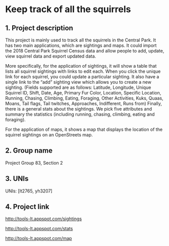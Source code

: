 # Keep track of all the squirrels
## 1. Project description
This project is mainly used to track all the squirrels in the Central Park. It has two main applications, which are sightings and maps. 
It could import the 2018 Central Park Squirrel Census data and allow people to add, update, view squirrel data and export updated data. 

More specifically, for the application of sightings, it will show a table that lists all squirrel sightings with links to edit each.
When you click the unique link for each squirrel, you could update a particular sighting.
It also have a single link to the “add” sighting view which allows you to create a new sighting. (Fields supported are as follows:
Latitude, Longitude, Unique Squirrel ID, Shift, Date, Age, Primary Fur Color, Location, Specific Location, Running, Chasing,
 Climbing, Eating, Foraging, Other Activities, Kuks, Quaas, Moans, Tail flags, Tail twitches, Approaches, Indifferent, Runs from)
Finally, there is a general stats about the sightings. We pick five attributes and summary the statistics (including running, chasing, climbing, eating and foraging).

For the application of maps, it shows a map that displays the location of the squirrel sightings on an OpenStreets map.


## 2. Group name 
Project Group 83, Section 2

## 3. UNIs
UNIs: [lt2765, yh3207]

## 4. Project link
http://tools-lt.appspot.com/sightings

http://tools-lt.appspot.com/stats

http://tools-lt.appspot.com/map


